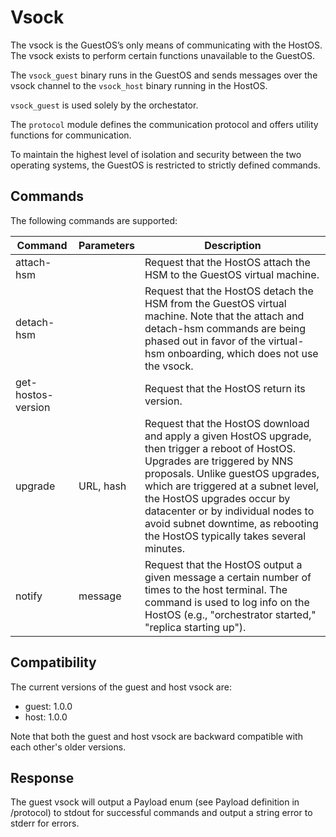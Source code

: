 # Vsock

The vsock is the GuestOS’s only means of communicating with the HostOS. The vsock exists to perform certain functions unavailable to the GuestOS.

The `vsock_guest` binary runs in the GuestOS and sends messages over the vsock channel to the `vsock_host` binary running in the HostOS.

`vsock_guest` is used solely by the orchestator.

The `protocol` module defines the communication protocol and offers utility functions for communication.

To maintain the highest level of isolation and security between the two operating systems, the GuestOS is restricted to strictly defined commands.

## Commands

The following commands are supported:

| Command               | Parameters | Description |
| --------------------  | --------- | --------------- |
| attach-hsm            |           | Request that the HostOS attach the HSM to the GuestOS virtual machine.  |
| detach-hsm            |           | Request that the HostOS detach the HSM from the GuestOS virtual machine. Note that the attach and detach-hsm commands are being phased out in favor of the virtual-hsm onboarding, which does not use the vsock. |
| get-hostos-version    |           | Request that the HostOS return its version.  |
| upgrade               | URL, hash | Request that the HostOS download and apply a given HostOS upgrade, then trigger a reboot of HostOS. Upgrades are triggered by NNS proposals. Unlike guestOS upgrades, which are triggered at a subnet level, the HostOS upgrades occur by datacenter or by individual nodes to avoid subnet downtime, as rebooting the HostOS typically takes several minutes. |
| notify                | message   | Request that the HostOS output a given message a certain number of times to the host terminal. The command is used to log info on the HostOS (e.g., "orchestrator started," "replica starting up").  |

## Compatibility
The current versions of the guest and host vsock are:
* guest: 1.0.0
* host: 1.0.0

Note that both the guest and host vsock are backward compatible with each other's older versions.

## Response

The guest vsock will output a Payload enum (see Payload definition in /protocol) to stdout for successful commands and output a string error to stderr for errors.
